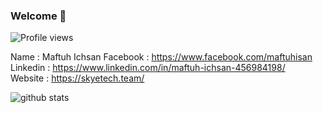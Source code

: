 ### Welcome 👋


![Profile views](https://gpvc.arturio.dev/maftuh23)

Name : Maftuh Ichsan
Facebook : https://www.facebook.com/maftuhisan <br>
Linkedin : https://www.linkedin.com/in/maftuh-ichsan-456984198/<br>
Website : https://skyetech.team/

![github stats](https://github-readme-stats.vercel.app/api?username=maftuh23&show_icons=true&fbclid=IwAR0l4Ic2u2M8d4pAMvqJkZfWLvJi-WTUc79r7tCE6f-L5Rpe3U26odRp680)

<!--
**maftuh23/maftuh23** is a ✨ _special_ ✨ repository because its `README.md` (this file) appears on your GitHub profile.

Here are some ideas to get you started:

- 🔭 I’m currently working on ...
- 🌱 I’m currently learning ...
- 👯 I’m looking to collaborate on ...
- 🤔 I’m looking for help with ...
- 💬 Ask me about ...
- 📫 How to reach me: ...
- 😄 Pronouns: ...
- ⚡ Fun fact: ...
-->

